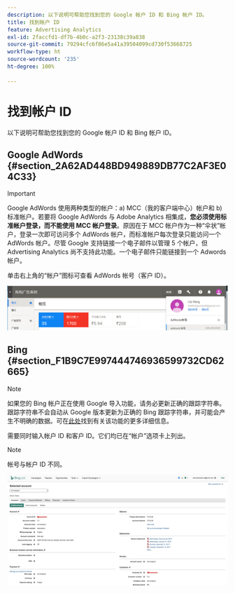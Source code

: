 ```yaml
---
description: 以下说明可帮助您找到您的 Google 帐户 ID 和 Bing 帐户 ID。
title: 找到帐户 ID
feature: Advertising Analytics
exl-id: 2faccfd1-df7b-4b0c-a2f3-23138c39a838
source-git-commit: 79294cfc6f86e5a41a39504099cd730f53668725
workflow-type: ht
source-wordcount: '235'
ht-degree: 100%

---
```


# 找到帐户 ID

以下说明可帮助您找到您的 Google 帐户 ID 和 Bing 帐户 ID。

## Google AdWords {#section_2A62AD448BD949889DB77C2AF3E04C33}

>[!IMPORTANT]
>
>Google AdWords 使用两种类型的帐户：a) MCC（我的客户端中心）帐户和 b) 标准帐户。若要将 Google AdWords 与 Adobe Analytics 相集成，**您必须使用标准帐户登录，而不能使用 MCC 帐户登录**。原因在于 MCC 帐户作为一种“伞状”帐户，登录一次即可访问多个 AdWords 帐户，而标准帐户每次登录只能访问一个 AdWords 帐户。尽管 Google 支持链接一个电子邮件以管理 5 个帐户，但 Advertising Analytics 尚不支持此功能。一个电子邮件只能链接到一个 Adwords 帐户。

单击右上角的“帐户”图标可查看 AdWords 帐号（客户 ID）。

![](assets/google_account.png)

## Bing {#section_F1B9C7E997444746936599732CD62665}

>[!NOTE]
>
>如果您的 Bing 帐户正在使用 Google 导入功能，请务必更新正确的跟踪字符串。跟踪字符串不会自动从 Google 版本更新为正确的 Bing 跟踪字符串，并可能会产生不明确的数据。可在[此处](https://help.ads.microsoft.com/apex/index/3/en/50851/)找到有关该功能的更多详细信息。

需要同时输入帐户 ID 和客户 ID。它们均已在“帐户”选项卡上列出。

>[!NOTE]
>
>帐号与帐户 ID 不同。

![](assets/bing_id.png)
